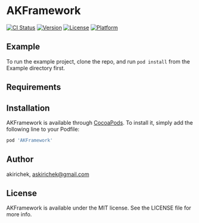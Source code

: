 # AKFramework

[![CI Status](https://img.shields.io/travis/akirichek/AKFramework.svg?style=flat)](https://travis-ci.org/akirichek/AKFramework)
[![Version](https://img.shields.io/cocoapods/v/AKFramework.svg?style=flat)](https://cocoapods.org/pods/AKFramework)
[![License](https://img.shields.io/cocoapods/l/AKFramework.svg?style=flat)](https://cocoapods.org/pods/AKFramework)
[![Platform](https://img.shields.io/cocoapods/p/AKFramework.svg?style=flat)](https://cocoapods.org/pods/AKFramework)

## Example

To run the example project, clone the repo, and run `pod install` from the Example directory first.

## Requirements

## Installation

AKFramework is available through [CocoaPods](https://cocoapods.org). To install
it, simply add the following line to your Podfile:

```ruby
pod 'AKFramework'
```

## Author

akirichek, askirichek@gmail.com

## License

AKFramework is available under the MIT license. See the LICENSE file for more info.
